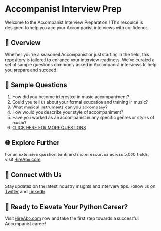 # Accompanist Interview Prep

Welcome to the Accompanist Interview Preparation ! This resource is designed to help you ace your Accompanist interviews with confidence.

## 🚀 Overview

Whether you're a seasoned Accompanist or just starting in the field, this repository is tailored to enhance your interview readiness. We've curated a set of sample questions commonly asked in Accompanist interviews to help you prepare and succeed.

## 📝 Sample Questions

1. How did you become interested in music accompaniment?
2. Could you tell us about your formal education and training in music?
3. What musical instruments can you accompany?
4. How would you describe your style of accompaniment?
5. Have you worked as an accompanist in any specific genres or styles of music?
6. [CLICK HERE FOR MORE QUESTIONS](https://hireabo.com/job/16_1_38/Accompanist)

## 🌐 Explore Further

For an extensive question bank and more resources across 5,000 fields, visit [HireAbo.com](https://www.hireabo.com).

## 📱 Connect with Us

Stay updated on the latest industry insights and interview tips. Follow us on [Twitter](https://twitter.com/hireabo) and [LinkedIn](https://www.linkedin.com/in/hire-abo-3609972a8/).

## 🚀 Ready to Elevate Your Python Career?

Visit [HireAbo.com](https://www.hireabo.com) now and take the first step towards a successful Accompanist career!